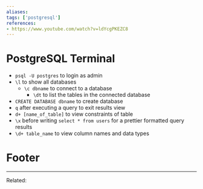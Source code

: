 ```yaml
---
aliases:
tags: ['postgresql']
references:
- https://www.youtube.com/watch?v=ldYcgPKEZC8
---
```


# PostgreSQL Terminal
- `psql -U postgres` to login as admin
- `\l` to show all databases
	- `\c dbname` to connect to a database
		- `\dt` to list the tables in the connected database
- `CREATE DATABASE dbname` to create database
- `q` after executing a query to exit results view
- `d+ [name_of_table]` to view constraints of table
- `\x` before writing `select * from users` for a prettier formatted query results
- `\d+ table_name` to view column names and data types

# Footer
---
Related: 